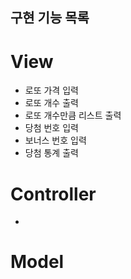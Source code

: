 ## 구현 기능 목록 ##

# View
 - 로또 가격 입력
 - 로또 개수 출력
 - 로또 개수만큼 리스트 출력
 - 당첨 번호 입력
 - 보너스 번호 입력
 - 당첨 통계 출력

# Controller
 - 

# Model

